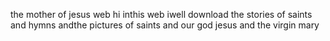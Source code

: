 the mother of jesus web hi inthis web iwell download the stories of saints and hymns andthe pictures of saints and our god jesus and the virgin mary
